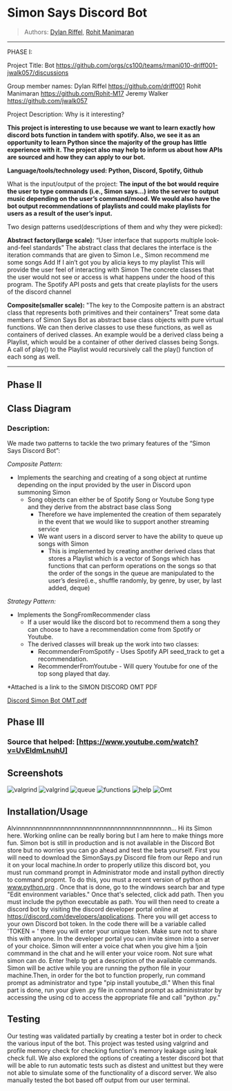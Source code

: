
# Simon Says Discord Bot
 > Authors: [Dylan Riffel](https://github.com/driff001), [Rohit Manimaran](https://github.com/Rohit-M17)

 -------------------------------------------------------------------------------------------------------------------------------------------------------------------------
 PHASE I: 
 
 Project Title: <Simon Says> Bot         https://github.com/orgs/cs100/teams/rmani010-driff001-jwalk057/discussions

Group member names:
Dylan Riffel          https://github.com/driff001
Rohit Manimaran https://github.com/Rohit-M17
Jeremy Walker    https://github.com/jwalk057

Project Description:
	Why is it interesting?
	
**This project is interesting to use because we want to learn exactly how discord bots function in tandem with spotify. Also, we see it as an opportunity to learn Python since the majority of the group has little experience with it. The project also may help to inform us about how APIs are sourced and how they can apply to our bot.**


**Language/tools/technology used: Python, Discord, Spotify, Github** 


What is the input/output of the project:
**The input of the bot would require the user to type commands (i.e., Simon says…) into the server to output music depending on the user’s command/mood. We would also have the bot output recommendations of playlists and could make playlists for users as a result of the user’s input.**


Two design patterns used(descriptions of them and why they were picked):
	
**Abstract factory(large scale):** 
“User interface that supports multiple look-and-feel standards”
The abstract class that declares the interface is the iteration commands that are given to Simon
I.e., Simon 
recommend me some songs
Add If I ain’t got you by alicia keys to my playlist
This will provide the user feel of interacting with Simon
The concrete classes that the user would not see or access is what happens under the hood of this program. The Spotify API posts and gets that create playlists for the users of the discord channel

**Composite(smaller scale):**
"The key to the Composite pattern is an abstract class that represents both primitives and their containers”
Treat some data members of Simon Says Bot as abstract base class objects with pure virtual functions. We can then derive classes to use these functions, as well as containers of derived classes. An example would be a derived class being a Playlist, which would be a container of other derived classes being Songs. A call of play() to the Playlist would recursively call the play() function of each song as well.

------------------------------------------------------------------------------------------------------------------------------------------------------------------------------
## Phase II
## Class Diagram

### Description:
 We made two patterns to tackle the two primary features of the “Simon Says Discord Bot”: 

*Composite Pattern:*

* Implements the searching and creating of a song object at runtime depending on the input provided by the user in Discord upon summoning Simon
	* Song objects can either be of Spotify Song or Youtube Song type and they derive from the abstract base class Song
		* Therefore we have implemented the creation of them separately in the event that we would like to support another streaming service
		* We want users in a discord server to have the ability to queue up songs with Simon
			* This is implemented by creating another derived class that stores a Playlist which is a vector of Songs which has functions that can perform operations on the songs so that the order of the songs in the queue are manipulated to the user’s desire(i.e., shuffle randomly, by genre, by user, by last added, deque)

*Strategy Pattern:*

* Implements the SongFromRecommender class
	* If a user would like the discord bot to recommend them a song they can choose to have a recommendation come from Spotify or Youtube.
	* The derived classes will break up the work into two classes:
		* RecommenderFromSpotify - Uses Spotify API seed_track to get a recommendation.
		* RecommenderFromYoutube - Will query Youtube for one of the top song played that day.
 


*Attached is a link to the SIMON DISCORD OMT PDF

[Discord Simon Bot OMT.pdf](https://github.com/cs100/final-project-rmani010-driff001-jwalk057/files/6120000/Discord.Simon.Bot.OMT.V2.2.pdf)

 
 ## Phase III
 
### Source that helped: [https://www.youtube.com/watch?v=UvEldmLnuhU]

## Screenshots
![valgrind](/Picture/valgrind.png)
![valgrind](/Picture/valgrind.test.PNG)
![queue](/Picture/workingqueue.PNG)
![functions](/Picture/workingfunctions.PNG)
![help](/Picture/helpfunction.PNG)
![Omt](/Picture/Omt.PNG)

## Installation/Usage

Alvinnnnnnnnnnnnnnnnnnnnnnnnnnnnnnnnnnnnnnnnnnn... Hi its Simon here. Working online can be really boring but I am here to make things more fun. Simon bot is still in production and is not available in the Discord Bot store but no worries you can go ahead and test the beta yourself. First you will need to download the SimonSays.py Discord file from our Repo and run it on your local machine.In order to properly utilize this discord bot, you must run command prompt in Administrator mode and install python directly to command propmt. To do this, you must a recent version of python at www.python.org . Once that is done, go to the windows search bar and type "Edit environment variables." Once that's selected, click add path. Then you must include the python executable as path. You will then need to create a discord bot by visiting the discord developer portal online at https://discord.com/developers/applications. There you will get access to your own Discord bot token. In the code there will be a variable called 'TOKEN = ' there you will enter your unique token. Make sure not to share this with anyone. In the developer portal you can invite simon into a server of your choice. Simon will  enter a voice chat when you give him a !join commmand in the chat and he will enter your voice room. Not sure what simon can do. Enter !help tp get a description of the available commands. Simon will be active while you are running the python file in your machine.Then, in order for the bot to function properly, run command prompt as administrator and type "pip install youtube_dl." When this final part is done, run your given .py file in command prompt as administrator by accessing the using cd to access the appropriate file and call "python <yourfilename>.py." 
	
## Testing
Our testing was validated partially by creating a tester bot in order to check the various input of the bot. This project was tested using valgrind and profile memory check for checking function's memory leakage using leak check full. We also explored the options of creating a tester discord bot that will be able to run automatic tests such as distest and unittest but they were not able to simulate some of the functionality of a discord server. We also manually tested the bot based off output from our user terminal.

